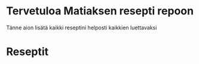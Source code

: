 # Tervetuloa Matiaksen resepti repoon
Tänne aion lisätä kaikki reseptini helposti kaikkien luettavaksi
# Reseptit
